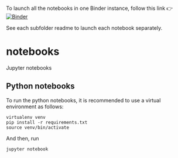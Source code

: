 To launch all the notebooks in one Binder instance, follow this link :point_right: [![Binder](https://mybinder.org/badge_logo.svg)](https://mybinder.org/v2/gh/datacite/notebooks/master)

See each subfolder readme to launch each notebook separately.


# notebooks
Jupyter notebooks

## Python notebooks

To run the python notebooks, it is recommended to use a virtual environment as follows:

```
virtualenv venv
pip install -r requirements.txt
source venv/bin/activate
```

And then, run 

```
jupyter notebook
```
